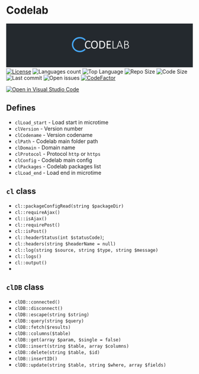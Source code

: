 # Codelab


![Codelab Logo](https://raw.githubusercontent.com/psyll/Codelab/main/docs/assets/logo.png)
[![License](https://badgen.net/badge/license/PPCL)](https://psyll.com/license/ppcl-psyll-public-code-license)
![Languages count](https://img.shields.io/github/languages/count/psyll/Codelab)
![Top Language](https://img.shields.io/github/languages/top/psyll/Codelab)
![Repo Size](https://img.shields.io/github/repo-size/psyll/Codelab)
![Code Size](https://img.shields.io/github/languages/code-size/psyll/Codelab)
![Last commit](https://img.shields.io/github/last-commit/psyll/Codelab)
![Open issues](https://img.shields.io/github/issues-raw/psyll/Codelab)
[![CodeFactor](https://www.codefactor.io/repository/github/psyll/codelab/badge?s=ae31d6f3226bdf7bbf736f7337658a3f3d6a7fbd)](https://www.codefactor.io/repository/github/psyll)

[![Open in Visual Studio Code](https://open.vscode.dev/badges/open-in-vscode.svg)](https://open.vscode.dev/psyll/Codelab)


## Defines

- `clLoad_start` - Load start in microtime
- `clVersion` - Version number
- `clCodename` - Version codename
- `clPath` - Codelab main folder path
- `clDomain` - Domain name
- `clProtocol` - Protocol `http` or `https`
- `clConfig` - Codelab main config
- `clPackages` - Codelab packages list
- `clLoad_end` - Load end in microtime

## `cl` class

 -  `cl::packageConfigRead(string $packageDir)`
 -  `cl::requireAjax()`
 -  `cl::isAjax()`
 -  `cl::requirePost()`
 -  `cl::isPost()`
 -  `cl::headerStatus(int $statusCode)`;
 -  `cl::headers(string $headerName = null)`
 -  `cl::log(string $source, string $type, string $message)`
 -  `cl::logs()`
 -  `cl::output()`
 -
## `clDB` class

 -  `clDB::connected()`
 -  `clDB::disconnect()`
 -  `clDB::escape(string $string)`
 -  `clDB::query(string $query)`
 -  `clDB::fetch($results)`
 -  `clDB::columns($table)`
 -  `clDB::get(array $param, $single = false)`
 -  `clDB::insert(string $table, array $columns)`
 -  `clDB::delete(string $table, $id)`
 -  `clDB::insertID()`
 -  `clDB::update(string $table, string $where, array $fields)`


